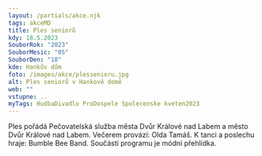 ```yaml
---
layout: /partials/akce.njk
tags: akceMD
title: Ples seniorů
kdy: 18.5.2023
SouborRok: "2023"
SouborMesic: "05"
SouborDen: "18"
kde: Hankův dům
foto: /images/akce/plessenioru.jpg
alt: Ples seniorů v Hankově domě
web: ""
vstupne: ..
myTags: HudbaDivadlo ProDospele Spolecenske kveten2023
---
```


Ples pořádá Pečovatelská služba města Dvůr Králové nad Labem a město Dvůr Králové nad Labem. Večerem provází: Olda Tamáš. K tanci a poslechu hraje: Bumble Bee Band. Součástí programu je módní přehlídka.